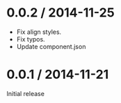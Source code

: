 
0.0.2 / 2014-11-25
==================
  * Fix align styles.
  * Fix typos.
  * Update component.json

0.0.1 / 2014-11-21
==================

Initial release
